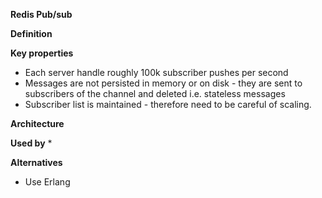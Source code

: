 **Redis Pub/sub**

**Definition** 

**Key properties**
* Each server handle roughly 100k subscriber pushes per second
* Messages are not persisted in memory or on disk - they are sent to subscribers of the channel and deleted i.e. stateless messages
* Subscriber list is maintained - therefore need to be careful of scaling.

**Architecture**

**Used by**
* 

**Alternatives**
* Use Erlang